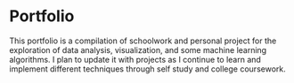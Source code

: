 # Portfolio
This portfolio is a compilation of schoolwork and personal project for the exploration of data analysis, visualization, and some machine learning algorithms. I plan to update it with projects as I continue to learn and implement different techniques through self study and college coursework.
